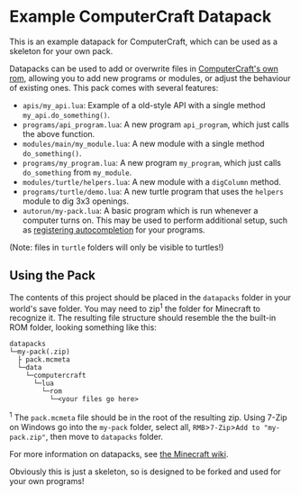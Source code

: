 # Example ComputerCraft Datapack
This is an example datapack for ComputerCraft, which can be used as a skeleton
for your own pack.

Datapacks can be used to add or overwrite files in [ComputerCraft's own rom][rom],
allowing you to add new programs or modules, or adjust the behaviour of existing
ones. This pack comes with several features:

 - `apis/my_api.lua`: Example of a old-style API with a single method `my_api.do_something()`.
 - `programs/api_program.lua`: A new program `api_program`, which just calls the
   above function.
 - `modules/main/my_module.lua`: A new module with a single method `do_something()`.
 - `programs/my_program.lua`: A new program `my_program`, which just calls `do_something` from `my_module`.
 - `modules/turtle/helpers.lua`: A new module with a `digColumn` method.
 - `programs/turtle/demo.lua`: A new turtle program that uses the `helpers` module to dig 3x3 openings.
 - `autorun/my-pack.lua`: A basic program which is run whenever a computer turns
   on. This may be used to perform additional setup, such as [registering
   autocompletion][completion] for your programs.

(Note: files in `turtle` folders will only be visible to turtles!)

## Using the Pack
The contents of this project should be placed in the `datapacks`
folder in your world's save folder. You may need to zip<sup>1</sup> the
folder for Minecraft to recognize it.
The resulting file structure should resemble the the built-in ROM folder,
looking something like this:

```
datapacks
└─my-pack(.zip)
  ├ pack.mcmeta
  └─data
    └─computercraft
      └─lua
        └─rom
          └─<your files go here>
```

<sup>1</sup> The `pack.mcmeta` file should be in the root of the resulting zip. Using 7-Zip on Windows go into the `my-pack` folder, select all, `RMB`>`7-Zip`>`Add to "my-pack.zip"`, then move to `datapacks` folder.

For more information on datapacks, see [the Minecraft wiki][datapacks].  

Obviously this is just a skeleton, so is designed to be forked and used for your
own programs!

[datapacks]: https://minecraft.gamepedia.com/Data_pack "Datapacks on the Minecraft wiki."
[rom]: https://github.com/SquidDev-CC/CC-Tweaked/tree/mc-1.15.x/src/main/resources/data/computercraft/lua/rom
[completion]: https://tweaked.cc/module/shell.html#v:setCompletionFunction
